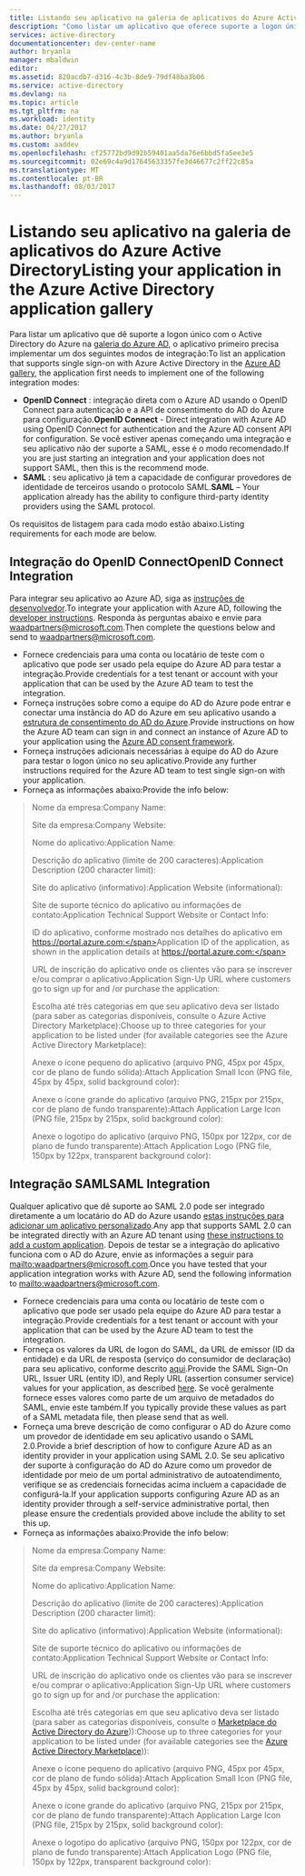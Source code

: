 ```yaml
---
title: Listando seu aplicativo na galeria de aplicativos do Azure Active Directory
description: "Como listar um aplicativo que oferece suporte a logon único na galeria do Active Directory do Azure | Microsoft Azure"
services: active-directory
documentationcenter: dev-center-name
author: bryanla
manager: mbaldwin
editor: 
ms.assetid: 820acdb7-d316-4c3b-8de9-79df48ba3b06
ms.service: active-directory
ms.devlang: na
ms.topic: article
ms.tgt_pltfrm: na
ms.workload: identity
ms.date: 04/27/2017
ms.author: bryanla
ms.custom: aaddev
ms.openlocfilehash: cf25772bd9d92b59401aa5da76e6bbd5fa5ee3e5
ms.sourcegitcommit: 02e69c4a9d17645633357fe3d46677c2ff22c85a
ms.translationtype: MT
ms.contentlocale: pt-BR
ms.lasthandoff: 08/03/2017
---
```

# <a name="listing-your-application-in-the-azure-active-directory-application-gallery"></a><span data-ttu-id="31e4c-103">Listando seu aplicativo na galeria de aplicativos do Azure Active Directory</span><span class="sxs-lookup"><span data-stu-id="31e4c-103">Listing your application in the Azure Active Directory application gallery</span></span>
<span data-ttu-id="31e4c-104">Para listar um aplicativo que dê suporte a logon único com o Active Directory do Azure na [galeria do Azure AD](https://azure.microsoft.com/marketplace/active-directory/all/), o aplicativo primeiro precisa implementar um dos seguintes modos de integração:</span><span class="sxs-lookup"><span data-stu-id="31e4c-104">To list an application that supports single sign-on with Azure Active Directory in the [Azure AD gallery](https://azure.microsoft.com/marketplace/active-directory/all/), the application first needs to implement one of the following integration modes:</span></span>

* <span data-ttu-id="31e4c-105">**OpenID Connect** : integração direta com o Azure AD usando o OpenID Connect para autenticação e a API de consentimento do AD do Azure para configuração.</span><span class="sxs-lookup"><span data-stu-id="31e4c-105">**OpenID Connect** - Direct integration with Azure AD using OpenID Connect for authentication and the Azure AD consent API for configuration.</span></span> <span data-ttu-id="31e4c-106">Se você estiver apenas começando uma integração e seu aplicativo não der suporte a SAML, esse é o modo recomendado.</span><span class="sxs-lookup"><span data-stu-id="31e4c-106">If you are just starting an integration and your application does not support SAML, then this is the recommend mode.</span></span>
* <span data-ttu-id="31e4c-107">**SAML** : seu aplicativo já tem a capacidade de configurar provedores de identidade de terceiros usando o protocolo SAML.</span><span class="sxs-lookup"><span data-stu-id="31e4c-107">**SAML** – Your application already has the ability to configure third-party identity providers using the SAML protocol.</span></span>

<span data-ttu-id="31e4c-108">Os requisitos de listagem para cada modo estão abaixo.</span><span class="sxs-lookup"><span data-stu-id="31e4c-108">Listing requirements for each mode are below.</span></span>

## <a name="openid-connect-integration"></a><span data-ttu-id="31e4c-109">Integração do OpenID Connect</span><span class="sxs-lookup"><span data-stu-id="31e4c-109">OpenID Connect Integration</span></span>
<span data-ttu-id="31e4c-110">Para integrar seu aplicativo ao Azure AD, siga as [instruções de desenvolvedor](active-directory-authentication-scenarios.md).</span><span class="sxs-lookup"><span data-stu-id="31e4c-110">To integrate your application with Azure AD, following the [developer instructions](active-directory-authentication-scenarios.md).</span></span> <span data-ttu-id="31e4c-111">Responda às perguntas abaixo e envie para waadpartners@microsoft.com.</span><span class="sxs-lookup"><span data-stu-id="31e4c-111">Then complete the questions below and send to waadpartners@microsoft.com.</span></span>

* <span data-ttu-id="31e4c-112">Fornece credenciais para uma conta ou locatário de teste com o aplicativo que pode ser usado pela equipe do Azure AD para testar a integração.</span><span class="sxs-lookup"><span data-stu-id="31e4c-112">Provide credentials for a test tenant or account with your application that can be used by the Azure AD team to test the integration.</span></span>  
* <span data-ttu-id="31e4c-113">Forneça instruções sobre como a equipe do AD do Azure pode entrar e conectar uma instância do AD do Azure em seu aplicativo usando a [estrutura de consentimento do AD do Azure](active-directory-integrating-applications.md#overview-of-the-consent-framework).</span><span class="sxs-lookup"><span data-stu-id="31e4c-113">Provide instructions on how the Azure AD team can sign in and connect an instance of Azure AD to your application using the [Azure AD consent framework](active-directory-integrating-applications.md#overview-of-the-consent-framework).</span></span> 
* <span data-ttu-id="31e4c-114">Forneça instruções adicionais necessárias à equipe do AD do Azure para testar o logon único no seu aplicativo.</span><span class="sxs-lookup"><span data-stu-id="31e4c-114">Provide any further instructions required for the Azure AD team to test single sign-on with your application.</span></span> 
* <span data-ttu-id="31e4c-115">Forneça as informações abaixo:</span><span class="sxs-lookup"><span data-stu-id="31e4c-115">Provide the info below:</span></span>

> <span data-ttu-id="31e4c-116">Nome da empresa:</span><span class="sxs-lookup"><span data-stu-id="31e4c-116">Company Name:</span></span>
> 
> <span data-ttu-id="31e4c-117">Site da empresa:</span><span class="sxs-lookup"><span data-stu-id="31e4c-117">Company Website:</span></span>
> 
> <span data-ttu-id="31e4c-118">Nome do aplicativo:</span><span class="sxs-lookup"><span data-stu-id="31e4c-118">Application Name:</span></span>
> 
> <span data-ttu-id="31e4c-119">Descrição do aplicativo (limite de 200 caracteres):</span><span class="sxs-lookup"><span data-stu-id="31e4c-119">Application Description (200 character limit):</span></span>
> 
> <span data-ttu-id="31e4c-120">Site do aplicativo (informativo):</span><span class="sxs-lookup"><span data-stu-id="31e4c-120">Application Website (informational):</span></span>
> 
> <span data-ttu-id="31e4c-121">Site de suporte técnico do aplicativo ou informações de contato:</span><span class="sxs-lookup"><span data-stu-id="31e4c-121">Application Technical Support Website or Contact Info:</span></span>
> 
> <span data-ttu-id="31e4c-122">ID do aplicativo, conforme mostrado nos detalhes do aplicativo em https://portal.azure.com:</span><span class="sxs-lookup"><span data-stu-id="31e4c-122">Application  ID of the application, as shown in the application details at https://portal.azure.com:</span></span>
> 
> <span data-ttu-id="31e4c-123">URL de inscrição do aplicativo onde os clientes vão para se inscrever e/ou comprar o aplicativo:</span><span class="sxs-lookup"><span data-stu-id="31e4c-123">Application Sign-Up URL where customers go to sign up for and /or purchase the application:</span></span>
> 
> <span data-ttu-id="31e4c-124">Escolha até três categorias em que seu aplicativo deva ser listado (para saber as categorias disponíveis, consulte o Azure Active Directory Marketplace):</span><span class="sxs-lookup"><span data-stu-id="31e4c-124">Choose up to three categories for your application to be listed under (for available categories see the Azure Active Directory Marketplace):</span></span>
> 
> <span data-ttu-id="31e4c-125">Anexe o ícone pequeno do aplicativo (arquivo PNG, 45px por 45px, cor de plano de fundo sólida):</span><span class="sxs-lookup"><span data-stu-id="31e4c-125">Attach Application Small Icon (PNG file, 45px by 45px, solid background color):</span></span>
> 
> <span data-ttu-id="31e4c-126">Anexe o ícone grande do aplicativo (arquivo PNG, 215px por 215px, cor de plano de fundo transparente):</span><span class="sxs-lookup"><span data-stu-id="31e4c-126">Attach Application Large Icon (PNG file, 215px by 215px, solid background color):</span></span>
> 
> <span data-ttu-id="31e4c-127">Anexe o logotipo do aplicativo (arquivo PNG, 150px por 122px, cor de plano de fundo transparente):</span><span class="sxs-lookup"><span data-stu-id="31e4c-127">Attach Application Logo (PNG file, 150px by 122px, transparent background color):</span></span>
> 
> 

## <a name="saml-integration"></a><span data-ttu-id="31e4c-128">Integração SAML</span><span class="sxs-lookup"><span data-stu-id="31e4c-128">SAML Integration</span></span>
<span data-ttu-id="31e4c-129">Qualquer aplicativo que dê suporte ao SAML 2.0 pode ser integrado diretamente a um locatário do AD do Azure usando [estas instruções para adicionar um aplicativo personalizado](../active-directory-saas-custom-apps.md).</span><span class="sxs-lookup"><span data-stu-id="31e4c-129">Any app that supports SAML 2.0 can be integrated directly with an Azure AD tenant using [these instructions to add a custom application](../active-directory-saas-custom-apps.md).</span></span> <span data-ttu-id="31e4c-130">Depois de testar se a integração do aplicativo funciona com o AD do Azure, envie as informações a seguir para <mailto:waadpartners@microsoft.com>.</span><span class="sxs-lookup"><span data-stu-id="31e4c-130">Once you have tested that your application integration works with Azure AD, send the following information to <mailto:waadpartners@microsoft.com>.</span></span>

* <span data-ttu-id="31e4c-131">Fornece credenciais para uma conta ou locatário de teste com o aplicativo que pode ser usado pela equipe do Azure AD para testar a integração.</span><span class="sxs-lookup"><span data-stu-id="31e4c-131">Provide credentials for a test tenant or account with your application that can be used by the Azure AD team to test the integration.</span></span>  
* <span data-ttu-id="31e4c-132">Forneça os valores da URL de logon do SAML, da URL de emissor (ID da entidade) e da URL de resposta (serviço do consumidor de declaração) para seu aplicativo, conforme descrito [aqui](../active-directory-saas-custom-apps.md).</span><span class="sxs-lookup"><span data-stu-id="31e4c-132">Provide the SAML Sign-On URL, Issuer URL (entity ID), and Reply URL (assertion consumer service) values for your application, as described [here](../active-directory-saas-custom-apps.md).</span></span> <span data-ttu-id="31e4c-133">Se você geralmente fornece esses valores como parte de um arquivo de metadados do SAML, envie este também.</span><span class="sxs-lookup"><span data-stu-id="31e4c-133">If you typically provide these values as part of a SAML metadata file, then please send that as well.</span></span>
* <span data-ttu-id="31e4c-134">Forneça uma breve descrição de como configurar o AD do Azure como um provedor de identidade em seu aplicativo usando o SAML 2.0.</span><span class="sxs-lookup"><span data-stu-id="31e4c-134">Provide a brief description of how to configure Azure AD as an identity provider in your application using SAML 2.0.</span></span> <span data-ttu-id="31e4c-135">Se seu aplicativo der suporte à configuração do AD do Azure como um provedor de identidade por meio de um portal administrativo de autoatendimento, verifique se as credenciais fornecidas acima incluem a capacidade de configurá-la.</span><span class="sxs-lookup"><span data-stu-id="31e4c-135">If your application supports configuring Azure AD as an identity provider through a self-service administrative portal, then please ensure the credentials provided above include the ability to set this up.</span></span>
* <span data-ttu-id="31e4c-136">Forneça as informações abaixo:</span><span class="sxs-lookup"><span data-stu-id="31e4c-136">Provide the info below:</span></span>

> <span data-ttu-id="31e4c-137">Nome da empresa:</span><span class="sxs-lookup"><span data-stu-id="31e4c-137">Company Name:</span></span>
> 
> <span data-ttu-id="31e4c-138">Site da empresa:</span><span class="sxs-lookup"><span data-stu-id="31e4c-138">Company Website:</span></span>
> 
> <span data-ttu-id="31e4c-139">Nome do aplicativo:</span><span class="sxs-lookup"><span data-stu-id="31e4c-139">Application Name:</span></span>
> 
> <span data-ttu-id="31e4c-140">Descrição do aplicativo (limite de 200 caracteres):</span><span class="sxs-lookup"><span data-stu-id="31e4c-140">Application Description (200 character limit):</span></span>
> 
> <span data-ttu-id="31e4c-141">Site do aplicativo (informativo):</span><span class="sxs-lookup"><span data-stu-id="31e4c-141">Application Website (informational):</span></span>
> 
> <span data-ttu-id="31e4c-142">Site de suporte técnico do aplicativo ou informações de contato:</span><span class="sxs-lookup"><span data-stu-id="31e4c-142">Application Technical Support Website or Contact Info:</span></span>
> 
> <span data-ttu-id="31e4c-143">URL de inscrição do aplicativo onde os clientes vão para se inscrever e/ou comprar o aplicativo:</span><span class="sxs-lookup"><span data-stu-id="31e4c-143">Application Sign-Up URL where customers go to sign up for and /or purchase the application:</span></span>
> 
> <span data-ttu-id="31e4c-144">Escolha até três categorias em que seu aplicativo deva ser listado (para saber as categorias disponíveis, consulte o [Marketplace do Active Directory do Azure](https://azure.microsoft.com/marketplace/active-directory/))):</span><span class="sxs-lookup"><span data-stu-id="31e4c-144">Choose up to three categories for your application to be listed under (for available categories see the [Azure Active Directory Marketplace](https://azure.microsoft.com/marketplace/active-directory/))):</span></span>
> 
> <span data-ttu-id="31e4c-145">Anexe o ícone pequeno do aplicativo (arquivo PNG, 45px por 45px, cor de plano de fundo sólida):</span><span class="sxs-lookup"><span data-stu-id="31e4c-145">Attach Application Small Icon (PNG file, 45px by 45px, solid background color):</span></span>
> 
> <span data-ttu-id="31e4c-146">Anexe o ícone grande do aplicativo (arquivo PNG, 215px por 215px, cor de plano de fundo transparente):</span><span class="sxs-lookup"><span data-stu-id="31e4c-146">Attach Application Large Icon (PNG file, 215px by 215px, solid background color):</span></span>
> 
> <span data-ttu-id="31e4c-147">Anexe o logotipo do aplicativo (arquivo PNG, 150px por 122px, cor de plano de fundo transparente):</span><span class="sxs-lookup"><span data-stu-id="31e4c-147">Attach Application Logo (PNG file, 150px by 122px, transparent background color):</span></span>
> 
> 

